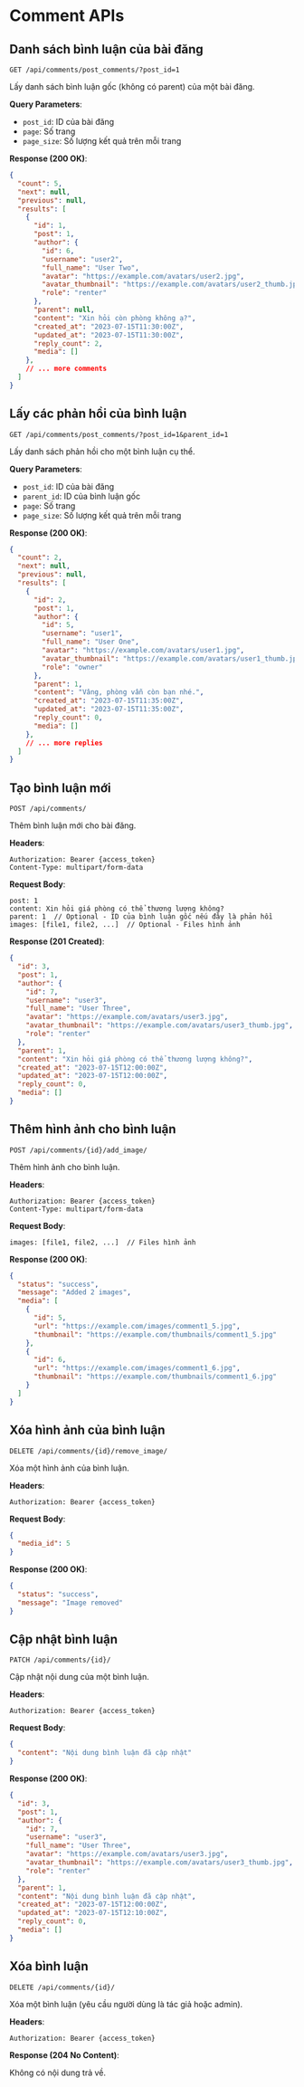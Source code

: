 # Comment APIs

## Danh sách bình luận của bài đăng

```
GET /api/comments/post_comments/?post_id=1
```

Lấy danh sách bình luận gốc (không có parent) của một bài đăng.

**Query Parameters**:

- `post_id`: ID của bài đăng
- `page`: Số trang
- `page_size`: Số lượng kết quả trên mỗi trang

**Response (200 OK)**:

```json
{
  "count": 5,
  "next": null,
  "previous": null,
  "results": [
    {
      "id": 1,
      "post": 1,
      "author": {
        "id": 6,
        "username": "user2",
        "full_name": "User Two",
        "avatar": "https://example.com/avatars/user2.jpg",
        "avatar_thumbnail": "https://example.com/avatars/user2_thumb.jpg",
        "role": "renter"
      },
      "parent": null,
      "content": "Xin hỏi còn phòng không ạ?",
      "created_at": "2023-07-15T11:30:00Z",
      "updated_at": "2023-07-15T11:30:00Z",
      "reply_count": 2,
      "media": []
    },
    // ... more comments
  ]
}
```

## Lấy các phản hồi của bình luận

```
GET /api/comments/post_comments/?post_id=1&parent_id=1
```

Lấy danh sách phản hồi cho một bình luận cụ thể.

**Query Parameters**:

- `post_id`: ID của bài đăng
- `parent_id`: ID của bình luận gốc
- `page`: Số trang
- `page_size`: Số lượng kết quả trên mỗi trang

**Response (200 OK)**:

```json
{
  "count": 2,
  "next": null,
  "previous": null,
  "results": [
    {
      "id": 2,
      "post": 1,
      "author": {
        "id": 5,
        "username": "user1",
        "full_name": "User One",
        "avatar": "https://example.com/avatars/user1.jpg",
        "avatar_thumbnail": "https://example.com/avatars/user1_thumb.jpg",
        "role": "owner"
      },
      "parent": 1,
      "content": "Vâng, phòng vẫn còn bạn nhé.",
      "created_at": "2023-07-15T11:35:00Z",
      "updated_at": "2023-07-15T11:35:00Z",
      "reply_count": 0,
      "media": []
    },
    // ... more replies
  ]
}
```

## Tạo bình luận mới

```
POST /api/comments/
```

Thêm bình luận mới cho bài đăng.

**Headers**:
```
Authorization: Bearer {access_token}
Content-Type: multipart/form-data
```

**Request Body**:

```
post: 1
content: Xin hỏi giá phòng có thể thương lượng không?
parent: 1  // Optional - ID của bình luận gốc nếu đây là phản hồi
images: [file1, file2, ...]  // Optional - Files hình ảnh
```

**Response (201 Created)**:

```json
{
  "id": 3,
  "post": 1,
  "author": {
    "id": 7,
    "username": "user3",
    "full_name": "User Three",
    "avatar": "https://example.com/avatars/user3.jpg",
    "avatar_thumbnail": "https://example.com/avatars/user3_thumb.jpg",
    "role": "renter"
  },
  "parent": 1,
  "content": "Xin hỏi giá phòng có thể thương lượng không?",
  "created_at": "2023-07-15T12:00:00Z",
  "updated_at": "2023-07-15T12:00:00Z",
  "reply_count": 0,
  "media": []
}
```

## Thêm hình ảnh cho bình luận

```
POST /api/comments/{id}/add_image/
```

Thêm hình ảnh cho bình luận.

**Headers**:
```
Authorization: Bearer {access_token}
Content-Type: multipart/form-data
```

**Request Body**:

```
images: [file1, file2, ...]  // Files hình ảnh
```

**Response (200 OK)**:

```json
{
  "status": "success",
  "message": "Added 2 images",
  "media": [
    {
      "id": 5,
      "url": "https://example.com/images/comment1_5.jpg",
      "thumbnail": "https://example.com/thumbnails/comment1_5.jpg"
    },
    {
      "id": 6,
      "url": "https://example.com/images/comment1_6.jpg",
      "thumbnail": "https://example.com/thumbnails/comment1_6.jpg"
    }
  ]
}
```

## Xóa hình ảnh của bình luận

```
DELETE /api/comments/{id}/remove_image/
```

Xóa một hình ảnh của bình luận.

**Headers**:
```
Authorization: Bearer {access_token}
```

**Request Body**:

```json
{
  "media_id": 5
}
```

**Response (200 OK)**:

```json
{
  "status": "success",
  "message": "Image removed"
}
```

## Cập nhật bình luận

```
PATCH /api/comments/{id}/
```

Cập nhật nội dung của một bình luận.

**Headers**:
```
Authorization: Bearer {access_token}
```

**Request Body**:

```json
{
  "content": "Nội dung bình luận đã cập nhật"
}
```

**Response (200 OK)**:

```json
{
  "id": 3,
  "post": 1,
  "author": {
    "id": 7,
    "username": "user3",
    "full_name": "User Three",
    "avatar": "https://example.com/avatars/user3.jpg",
    "avatar_thumbnail": "https://example.com/avatars/user3_thumb.jpg",
    "role": "renter"
  },
  "parent": 1,
  "content": "Nội dung bình luận đã cập nhật",
  "created_at": "2023-07-15T12:00:00Z",
  "updated_at": "2023-07-15T12:10:00Z",
  "reply_count": 0,
  "media": []
}
```

## Xóa bình luận

```
DELETE /api/comments/{id}/
```

Xóa một bình luận (yêu cầu người dùng là tác giả hoặc admin).

**Headers**:
```
Authorization: Bearer {access_token}
```

**Response (204 No Content)**:

Không có nội dung trả về.
